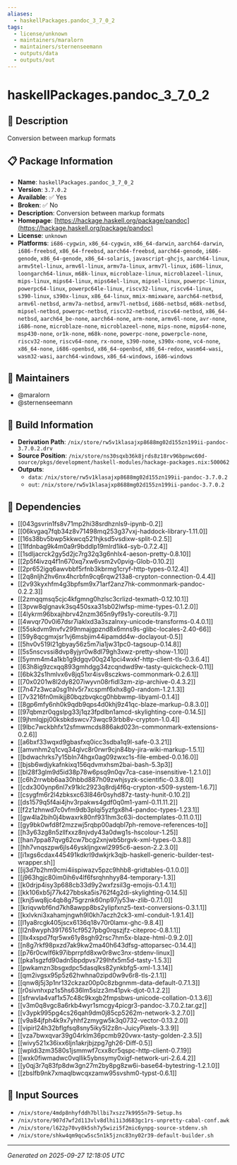 ```yaml
---
aliases:
  - haskellPackages.pandoc_3_7_0_2
tags:
  - license/unknown
  - maintainers/maralorn
  - maintainers/sternenseemann
  - outputs/data
  - outputs/out
---
```


# haskellPackages.pandoc_3_7_0_2

## 📝 Description

Conversion between markup formats

## 📋 Package Information

- **Name**: `haskellPackages.pandoc_3_7_0_2`
- **Version**: `3.7.0.2`
- **Available**: ✅ Yes
- **Broken**: ✅ No
- **Description**: Conversion between markup formats
- **Homepage**: [https://hackage.haskell.org/package/pandoc](https://hackage.haskell.org/package/pandoc)
- **License**: `unknown`
- **Platforms**: `i686-cygwin`, `x86_64-cygwin`, `x86_64-darwin`, `aarch64-darwin`, `i686-freebsd`, `x86_64-freebsd`, `aarch64-freebsd`, `aarch64-genode`, `i686-genode`, `x86_64-genode`, `x86_64-solaris`, `javascript-ghcjs`, `aarch64-linux`, `armv5tel-linux`, `armv6l-linux`, `armv7a-linux`, `armv7l-linux`, `i686-linux`, `loongarch64-linux`, `m68k-linux`, `microblaze-linux`, `microblazeel-linux`, `mips-linux`, `mips64-linux`, `mips64el-linux`, `mipsel-linux`, `powerpc-linux`, `powerpc64-linux`, `powerpc64le-linux`, `riscv32-linux`, `riscv64-linux`, `s390-linux`, `s390x-linux`, `x86_64-linux`, `mmix-mmixware`, `aarch64-netbsd`, `armv6l-netbsd`, `armv7a-netbsd`, `armv7l-netbsd`, `i686-netbsd`, `m68k-netbsd`, `mipsel-netbsd`, `powerpc-netbsd`, `riscv32-netbsd`, `riscv64-netbsd`, `x86_64-netbsd`, `aarch64_be-none`, `aarch64-none`, `arm-none`, `armv6l-none`, `avr-none`, `i686-none`, `microblaze-none`, `microblazeel-none`, `mips-none`, `mips64-none`, `msp430-none`, `or1k-none`, `m68k-none`, `powerpc-none`, `powerpcle-none`, `riscv32-none`, `riscv64-none`, `rx-none`, `s390-none`, `s390x-none`, `vc4-none`, `x86_64-none`, `i686-openbsd`, `x86_64-openbsd`, `x86_64-redox`, `wasm64-wasi`, `wasm32-wasi`, `aarch64-windows`, `x86_64-windows`, `i686-windows`
## 👥 Maintainers

- @maralorn
- @sternenseemann


## 🔧 Build Information

- **Derivation Path**: `/nix/store/rw5v1klasajxp8688mg02d155zn199ii-pandoc-3.7.0.2.drv`
- **Source Position**: `/nix/store/ns30sqxb36k8jrds8z18rv96bpnwc60d-source/pkgs/development/haskell-modules/hackage-packages.nix:500062`
- **Outputs**:
  - `data`:  `/nix/store/rw5v1klasajxp8688mg02d155zn199ii-pandoc-3.7.0.2`
  - `out`:  `/nix/store/rw5v1klasajxp8688mg02d155zn199ii-pandoc-3.7.0.2`

## 🔗 Dependencies

- [[043gsvrin1fs8v71mp2hi38srdhznls9-ipynb-0.2]]
- [[06kvgaq7fqb34z8v71498mq253g37vxj-haddock-library-1.11.0]]
- [[16s38bv5bwp5kkwcq521hjksd5vsdixw-split-0.2.5]]
- [[1lfdnbag9k4m0a9r9bddlp19mlrd1ik4-syb-0.7.2.4]]
- [[1sdljacrck2gy5d2jc7rg32q3g6nhlx4-aeson-pretty-0.8.10]]
- [[2p5f4ivzq4f1n670xq7xw6vsm2v0pvig-Glob-0.10.2]]
- [[2pr652igq6awvbbf5rfnb3kbrmg1cryf-http-types-0.12.4]]
- [[2q8nljh2hv6nx4hcrbfn9cq6rqw213a8-crypton-connection-0.4.4]]
- [[2v93kyxhfm4g3bpfsm9x71arf2anz7hk-commonmark-pandoc-0.2.2.3]]
- [[2zmqqmsq5cjc4kfgmng0hzlsc3crlizd-texmath-0.12.10.1]]
- [[3pvw8qlgnavk3sq450sxa31sb02lwfsp-mime-types-0.1.2.0]]
- [[4lykrm96bxajhbrv42nzm365n9yf9s1y-coreutils-9.7]]
- [[4wvqr70v0i67dsr7iaklxd3a3szalnxy-unicode-transforms-0.4.0.1]]
- [[55skdvm9nvfv299nmajgpznd8x6mns9s-glibc-locales-2.40-66]]
- [[59y8qcgmxjsr1vj6msbjim44ipamdd4w-doclayout-0.5]]
- [[5hv0v519l21gbyay56z5m7ia1jw31pc0-tagsoup-0.14.8]]
- [[5s5nscvssi8dvp8yjyr0w8dl79gh3xwz-pretty-show-1.10]]
- [[5ymm4m4a1kb1g9dgqv00q241pci4wxkf-http-client-tls-0.3.6.4]]
- [[63h8ig9zcxqq893gmhdgg34zcqndwd9w-tasty-quickcheck-0.11]]
- [[6bk32s1hmlvx6v8jq51xr4isv8sczkws-commonmark-0.2.6.1]]
- [[70x0201w8l2dy8207iwyvn08rfidl3zm-zip-archive-0.4.3.2]]
- [[7n47z3wca0sg1hlv5r7xcspmf6xhx8g0-random-1.2.1.3]]
- [[7v3216fn0mikjj80bqzbvqkcg0hbbwmp-libyaml-0.1.4]]
- [[8gp6mfy6nh0k9qdb9qps4d0khj9z41qc-blaze-markup-0.8.3.0]]
- [[97qbmzr0qgslpg33j1qz3fpdlbn1amcd-skylighting-core-0.14.5]]
- [[9jhmlqjpj00ksbkdswcv73wqc93rbb8v-crypton-1.0.4]]
- [[9lbc7wckbhfx12sfmwmcds886akd023n-commonmark-extensions-0.2.6]]
- [[a6bxf33wqxd9gbasfxq0icc3sdba1q9l-safe-0.3.21]]
- [[amvnhm2q1cvq34qlvc8r0rwr9cjn84by-jira-wiki-markup-1.5.1]]
- [[bdwachrks7y15bln74hgx0ag09zwxc1s-file-embed-0.0.16.0]]
- [[bjsb6wdjykafnkixq156qdvmxhsm2bai-bash-5.3p3]]
- [[bl28f3glm9d5id38p78w6psq9n0qv7ca-case-insensitive-1.2.1.0]]
- [[c6h2rrwbb6aa30hbbd887h09zwhjsyzk-scientific-0.3.8.0]]
- [[cdx300ynp6nl7x91klc2923q8rdj4f6q-crypton-x509-system-1.6.7]]
- [[csygfm6r2l4zbksxc63l846r0syhd87z-tasty-hunit-0.10.2]]
- [[ds1579q5f4ai4jhv3rpakws4gdf0q0m1-yaml-0.11.11.2]]
- [[f2z1zhnwd7c0vfm9db3plqi5yzfgx8h4-pandoc-types-1.23.1]]
- [[gw4la2bih0j4bwaxrk80nf931hm3c63i-doctemplates-0.11.0.1]]
- [[gy9bk0wfd8f2mzzwj5rqbp00adqbl7ph-remove-references-to]]
- [[h3y63zg8n5zllfxxz8njvdy43a0dwg1s-hscolour-1.25]]
- [[han7ppa87qvg62cw7bcg2xnjwb5brgvk-xml-types-0.3.8]]
- [[hh7vnqszpw6jls46yskljngxwl2995c6-aeson-2.2.3.0]]
- [[i1xgs6cdax445491kdkrl9dwkjrk3qjb-haskell-generic-builder-test-wrapper.sh]]
- [[ij3d7b2hm9cmi4iispiwazv5pzc9hhb8-gridtables-0.1.0.0]]
- [[j963hgjc80im0ih6v4lf6fsrqhnhyy84-temporary-1.3]]
- [[k0drjp4isy3p688cb33d9y2wxfzsil3g-emojis-0.1.4.1]]
- [[kk106xb5j77k427bbska5is762f4g2di-skylighting-0.14.5]]
- [[knj5wq8jc4qb8g75grznk60np97jy53w-zlib-0.7.1.0]]
- [[kriqvwbf6nd7kh8awpp8bs2ylipfxnz5-text-conversions-0.3.1.1]]
- [[kxlvkni3xahamjngwh9l0kh7aczh2ck3-xml-conduit-1.9.1.4]]
- [[l1ya8rcgk405jscx6136q18v70r0lamx-ghc-9.8.4]]
- [[l2n8wyph3917651cf9527pbg0rqszjfz-citeproc-0.8.1.1]]
- [[llx4xspd7fqr5wx61y8sgh92rsc7hm5x-blaze-html-0.9.2.0]]
- [[n8g7rkf98pxzd7ak9kw2ma40h643dfsg-attoparsec-0.14.4]]
- [[p76r0cwlf6k97ibprrpfd8xw0r8wc3nx-stdenv-linux]]
- [[pka1sgzfd90adn5bpdpvs729lhfx5m5d-tasty-1.5.3]]
- [[pwkamzn3bsgxdpc5dasqlks82ynkbfg5-xml-1.3.14]]
- [[qm2ivgsx95p5z62hwhna0zipd0w9v6r8-tls-2.1.1]]
- [[qnw8j5j3p1nr132ckzaz00p0c8zbgnmm-data-default-0.7.1.3]]
- [[r0sivnhxpz1s5hs636lm5slzz3m41pvk-djot-0.1.2.2]]
- [[sfrwvla4vaf1x57c48c9kxgb2fmpsbws-unicode-collation-0.1.3.6]]
- [[v3m0q8vgc8a6rkb4wyr1smcgy4picgr3-pandoc-3.7.0.2.tar.gz]]
- [[v3ypk995pg4cs26qah9dm0j85cp5262m-network-3.2.7.0]]
- [[v9a84jfph4k9x7yhhf2zmygw5k3q0732-vector-0.13.2.0]]
- [[vipirl24h32bflgfsq8sny5iky5l2z8n-JuicyPixels-3.3.9]]
- [[vza7bwxqvar39g04rklm36pcmb920vwx-tasty-golden-2.3.5]]
- [[wivy521x36ixx6ljn1akrjbjzpg7gh26-Diff-0.5]]
- [[wpldi3zm3580s1jsmmwf7cxx8cr5qspc-http-client-0.7.19]]
- [[wxk0fiwmadwc0vqllik5ybnsymy0xigf-network-uri-2.6.4.2]]
- [[y0qj3r7q83fp8dw3gn27m2by8pg8zw6i-base64-bytestring-1.2.1.0]]
- [[zbslfb9nk7xmaqlbwcqxzamw95svshm0-typst-0.6.1]]

## 📁 Input Sources

- `/nix/store/4mdp8nhyfddh7bllbi7xszz7k9955n79-Setup.hs`
- `/nix/store/907d7wf2d113vlv8dlhi1i3d683gc1rs-unpretty-cabal-conf.awk`
- `/nix/store/l622p70vy8k5sh7y5wizi5f2mic6ynpg-source-stdenv.sh`
- `/nix/store/shkw4qm9qcw5sc5n1k5jznc83ny02r39-default-builder.sh`

---
*Generated on 2025-09-27 12:18:05 UTC*
